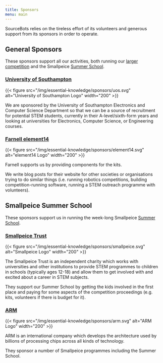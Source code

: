 ```yaml
---
title: Sponsors
menu: main
---
```


SourceBots relies on the tireless effort of its volunteers and generous support
from its sponsors in order to operate.

## General Sponsors

These sponsors support all our activities, both running our
[larger competition][larger-competition] and the Smallpeice
[Summer School][summer-school].

### [University of Southampton][uos-website]

{{< figure src="/img/essential-knowledge/sponsors/uos.svg" alt="University of Southampton Logo" width="200" >}}

We are sponsored by the University of Southampton Electronics and Computer
Science Department so that we can be a source of recruitment for potential STEM
students, currently in their A-level/sixth-form years and looking at
universities for Electronics, Computer Science, or Engineering courses.

### [Farnell element14][farnell-website]

{{< figure src="/img/essential-knowledge/sponsors/element14.svg" alt="element14 Logo" width="200" >}}

Farnell supports us by providing components for the kits.

We write blog posts for their website for other societies or organisations
trying to do similar things (i.e. running robotics competitions, building
competition-running software, running a STEM outreach programme with
volunteers).

## Smallpeice Summer School

These sponsors support us in running the week-long Smallpeice [Summer School][summer-school].

### [Smallpeice Trust][smallpeice-website]

{{< figure src="/img/essential-knowledge/sponsors/smallpeice.svg" alt="Smallpeice Logo" width="200" >}}

The Smallpeice Trust is an independent charity which works with universities and
other institutions to provide STEM programmes to children in schools (typically
ages 12-18) and allow them to get involved with and excited about a career in
STEM subjects.

They support our Summer School by getting the kids involved in the first place
and paying for some aspects of the competition proceedings (e.g. kits,
volunteers if there is budget for it).

### [ARM][arm-website]

{{< figure src="/img/essential-knowledge/sponsors/arm.svg" alt="ARM Logo" width="200" >}}

ARM is an international company which develops the architecture used by billions
of processing chips across all kinds of technology.

They sponsor a number of Smallpeice programmes including the Summer School.

[larger-competition]: /about/#longer-robotics-competition
[summer-school]: /about/#robotics-summer-schools

[uos-website]: https://www.ecs.soton.ac.uk/about
[farnell-website]: http://uk.farnell.com/about-us
[smallpeice-website]: https://www.smallpeicetrust.org.uk/about-us
[arm-website]: https://www.arm.com/company
